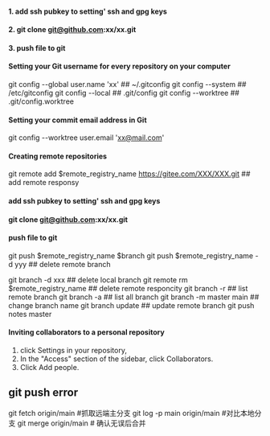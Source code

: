 #### 1. add ssh pubkey to setting' ssh and gpg keys

#### 2. git clone git@github.com:xx/xx.git

#### 3. push file to git





#### Setting your Git username for every repository on your computer
git config --global user.name 'xx'   ## ~/.gitconfig
git config --system   ## /etc/gitconfig
git config --local    ## .git/config
git config --worktree ## .git/config.worktree

#### Setting your commit email address in Git
git config --worktree user.email 'xx@mail.com'

#### Creating remote repositories
git remote add $remote_registry_name https://gitee.com/XXX/XXX.git ## add remote responsy

#### add ssh pubkey to setting' ssh and gpg keys

#### git clone git@github.com:xx/xx.git

####  push file to git
git push $remote_registry_name $branch
git push $remote_registry_name -d yyy ## delete remote branch




git branch -d xxx      ## delete local branch
git remote rm $remote_registry_name   ## delete remote responcity
git branch -r          ## list remote branch
git branch -a          ## list all branch
git branch -m master main  ## change branch name
git branch update      ## update remote branch
git push notes master

#### Inviting collaborators to a personal repository 
1. click  Settings in your repository,
2. In the "Access" section of the sidebar, click  Collaborators.
3. Click Add people.

## git push error
git fetch origin/main #抓取远端主分支
git log -p main origin/main #对比本地分支
git merge origin/main # 确认无误后合并

